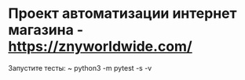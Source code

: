 # Проект автоматизации интернет магазина - https://znyworldwide.com/
Запустите тесты:
~ python3 -m pytest -s -v
